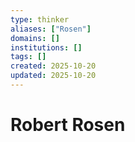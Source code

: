 ```yaml
---
type: thinker
aliases: ["Rosen"]
domains: []
institutions: []
tags: []
created: 2025-10-20
updated: 2025-10-20
---
```


# Robert Rosen


